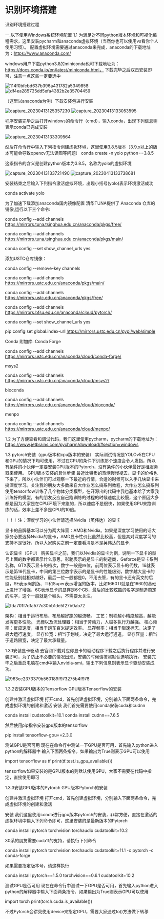 # 识别环境搭建
识别环境搭建过程

一.以下使用Windows系统环境配置
  1.1 为满足对不同python版本环境和可视化编程需求，这里安装pycharm和anaconda虚拟环境（当然你也可以使用vs看你个人使用习惯）。
  配置虚拟环境需要通过anaconda来完成，anaconda的下载地址为：https://www.anaconda.com/
  
  windows用户下载python3.8的miniconda也可下载地址为：https://docs.conda.io/en/latest/miniconda.html，
  下载完毕之后双击安装即可，注意一点这些一定要选中
  
![114f0bfcbd637b396a431782a5349858](https://user-images.githubusercontent.com/130628227/231653265-b0f147e8-1530-4e6b-af36-94590106f87b.png)
![df4ea285735dd5efa4382b2e35704459](https://user-images.githubusercontent.com/130628227/231653286-6232123d-43bc-4559-86b2-3f66b596a295.png)

（这里以anaconda为例）下载安装包进行安装

![capture_20230413125357230](https://user-images.githubusercontent.com/130628227/231659454-1973bc2b-aef9-475c-9dba-a9225d31f4ab.jpg)
![capture_20230413133053595](https://user-images.githubusercontent.com/130628227/231662515-06758baf-cded-44df-a62f-fedb2444dc3f.jpg)

程序安装完毕之后打开windows的命令行（cmd），输入conda，出现下列信息则表示conda已完成安装

![capture_20230413133309564](https://user-images.githubusercontent.com/130628227/231662778-4ff44fdd-02f7-4c8d-8bc4-f57d46eec0eb.jpg)

然后在命令行中输入下列指令创建虚拟环境，这里使用3.8.5版本（3.9.x以上的版本可能会导致opencv无法读图等问题）
conda create -n yolo python==3.8.5

这条指令的含义是创建python版本为3.8.5，名称为yolo的虚拟环境

![capture_20230413133721490](https://user-images.githubusercontent.com/130628227/231663539-b41dc7c4-4ed4-46af-9302-a7a5897f33bc.jpg)
![capture_20230413133738681](https://user-images.githubusercontent.com/130628227/231663549-312c72e5-4354-48f5-aa05-c7782655d903.jpg)

安装结束之后输入下列指令激活虚拟环境，出现小括号(yolo)表示环境激活成功

conda activate yolo

为了加速下载添加anaconda国内镜像配置
清华TUNA提供了 Anaconda 仓库的镜像,运行以下三个命令:

conda config --add channels https://mirrors.tuna.tsinghua.edu.cn/anaconda/pkgs/free/

conda config --add channels https://mirrors.tuna.tsinghua.edu.cn/anaconda/pkgs/main/

conda config --set show_channel_urls yes

添加USTC仓库镜像：

conda config --remove-key channels

conda config --add channels https://mirrors.ustc.edu.cn/anaconda/pkgs/main/

conda config --add channels https://mirrors.ustc.edu.cn/anaconda/pkgs/free/

conda config --add channels https://mirrors.bfsu.edu.cn/anaconda/cloud/pytorch/

conda config --set show_channel_urls yes

pip config set global.index-url https://mirrors.ustc.edu.cn/pypi/web/simple

Conda 附加库:
Conda Forge

conda config --add channels https://mirrors.ustc.edu.cn/anaconda/cloud/conda-forge/

msys2

conda config --add channels https://mirrors.ustc.edu.cn/anaconda/cloud/msys2/

bioconda

conda config --add channels https://mirrors.ustc.edu.cn/anaconda/cloud/bioconda/

menpo

conda config --add channels https://mirrors.ustc.edu.cn/anaconda/cloud/menpo/

  1.2 为了方便查看和调试代码，我们这里使用pycharm，pycharm的下载地址为：https://www.jetbrains.com/pycharm/download/#section=windows
  
  1.3 pytorch安装（gpu版本和cpu版本的安装）
实际测试情况是YOLOv5在CPU和GPU的情况下均可使用，不过在CPU的条件下训练那个速度会令人发指，所以有条件的小伙伴一定要安装GPU版本的Pytorch，没有条件的小伙伴最好是租服务器来使用。
GPU版本安装的具体步骤
最近比特币的热潮慢慢褪去，显卡的价格也下来了，所以小伙伴们可以观察一下最近的行情，合适的时候可以入手几块显卡来搞深度学习。关注我的朋友大多数来自大作业怎么搞系列教程，大作业怎么搞系列使用tensorlfow训练了几个物体分类模型，在开源出的代码中我也基本给了大家我训练好的模型，有的朋友反应自己跑训练的过程的时候速度比较慢，这个原因大多都是因为大家是在CPU环境下来跑的，所以速度不是很快，如果使用GPU来跑训练的话，效率上差不多是CPU的10倍。

！！！注：深度学习的小伙伴请选择Nvidia（英伟达）的显卡

显卡的品牌基本可以分为两大阵营：AMD和Nvidia。如果是深度学习使用的话大家务必要选择Nvidia的显卡，AMD显卡性价比虽然比较高，但是其对深度学习的支持不是很好，所以大家购买之前一定要看清是不是英伟达的显卡.

认识显卡（GPU）
购买显卡之前，我们以Nvidia的显卡为例，说明一下显卡的型号上面的数字都表示什么意思，影驰表示的是显卡的制造商，Geforce是显卡系列名称，GTX表示显卡的档次，数字一般是四位，前两位表示显卡的代数，16就表示是第16代显卡，中间的第三位数字表示的是显卡的性能级别，数字越大显卡的性能级别就相对越好，最后一位一般都是0，不用去管，有的显卡还有英文的后缀，SE表示阉割版、TI和Super表示增强的版本，比如1660TI就是在1660的基础上进行了增强，6G表示显卡的显存是6个GB，最后的比较炫酷的名字是制造商定的名字，这个一般就是个噱头，不需要太关注。

![fda701f7dfa577c30bb1de5f27b0ab72](https://user-images.githubusercontent.com/130628227/231666653-70e66be6-d166-466d-be48-730d0ce68437.jpg)


架构：相当于运行布局，布局越好跑的越流畅。
工艺：制程越小精度越高，越能发挥更多性能。
光栅以及流处理器：相当于劳动力，人越多执行力越强。
核心频率：反应速度，相当于跑车百米提速效率。
显存频率：相当于限速标志，决定了最大运行速度。
显存位宽：相当于划线，决定了最大运行通道。
显存容量：相当于道路限宽，决定了最大承载量。

1.3.1安装显卡驱动
去官网下载对应你显卡的驱动程序下载之后执行程序并进行安装即可，为了防止不必要的情况出现，安装的时候请按照默认选项执行。
安装完毕之后重启电脑在cmd中输入nvidia-smi，输出下列信息则表示显卡驱动安装成功。

![963ce2373379b560189f973275b4f978](https://user-images.githubusercontent.com/130628227/231666960-cb497a78-538a-4c2f-958c-311d107d2ea8.png)

1.3.2安装GPU版本的Tensorflow
GPU版本Tensorflow的安装

创建并激活虚拟环境
打开cmd，首先创建虚拟环境，分别输入下面两条命令，完成虚拟环境的创建和激活
安装
我们首先需要使用conda安装cuda和cudnn

conda install cudatoolkit=10.1
conda install cudnn==7.6.5

然后使用pip指令安装gpu版本的tensorflow

pip install tensorflow-gpu==2.3.0

测试GPU是否可用
现在在命令行中测试一下GPU是否可用，首先输入python进入python的解释器中
输入下面两条指令，如果输出为True则表示GPU可以使用

import tensorflow as tf
print(tf.test.is_gpu_available())

tensorflow如果安装的是GPU版本的则默认使用GPU，大家不需要在代码中指定，直接使用即可

1.3.3安装GPU版本的Pytorch
GPU版本Pytorch的安装

创建并激活虚拟环境
打开cmd，首先创建虚拟环境，分别输入下面两条命令，完成虚拟环境的创建和激活

安装
我们这里使用conda进行gpu版本pytorch的安装，非常方便，直接在激活的虚拟环境中输入下列命令即可，这里安装的是最新版本的Pytorch

conda install pytorch torchvision torchaudio cudatoolkit=10.2

30系的朋友需要cuda11的支持，请执行下列命令

conda install pytorch torchvision torchaudio cudatoolkit=11.1 -c pytorch -c conda-forge

如果需要指定版本号，请这样执行

conda install pytorch==1.5.0 torchvision==0.6.1 cudatoolkit=10.2

测试GPU是否可用
现在在命令行中测试一下GPU是否可用，首先输入python进入python的解释器中输入下面两条指令，如果输出为True则表示GPU可以使用

import torch
print(torch.cuda.is_available())

不过Pytorch会讲究使用device来指定GPU，需要大家通过to()方法做下转移


